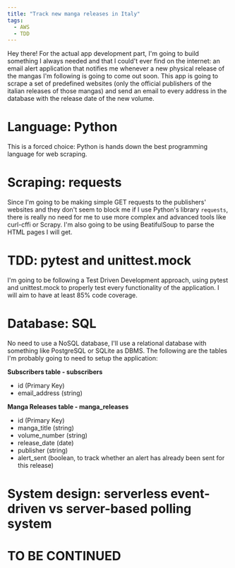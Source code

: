 ```yaml
---
title: "Track new manga releases in Italy"
tags:
  - AWS
  - TDD
---
```


Hey there! For the actual app development part, I'm going to build something I always needed and that I could't ever find on the internet: an email alert application that notifies me whenever a new physical release of the mangas I'm following is going to come out soon. This app is going to scrape a set of predefined websites (only the official publishers of the italian releases of those mangas) and send an email to every address in the database with the release date of the new volume. 

# Language: Python
This is a forced choice: Python is hands down the best programming language for web scraping. 

# Scraping: requests
Since I'm going to be making simple GET requests to the publishers' websites and they don't seem to block me if I use Python's library ```requests```, there is really no need for me to use more complex and advanced tools like curl-cffi or Scrapy. I'm also going to be using BeatifulSoup to parse the HTML pages I will get. 

# TDD: pytest and unittest.mock
I'm going to be following a Test Driven Development approach, using pytest and unittest.mock to properly test every functionality of the application. I will aim to have at least 85% code coverage.

# Database: SQL 
No need to use a NoSQL database, I'll use a relational database with something like PostgreSQL or SQLite as DBMS. The following are the tables I'm probably going to need to setup the application: 

**Subscribers table - subscribers**
- id (Primary Key)
- email_address (string)

**Manga Releases table - manga_releases**
- id (Primary Key)
- manga_title (string)
- volume_number (string)
- release_date (date)
- publisher (string)
- alert_sent (boolean, to track whether an alert has already been sent for this release)

# System design: serverless event-driven vs server-based polling system

# TO BE CONTINUED 